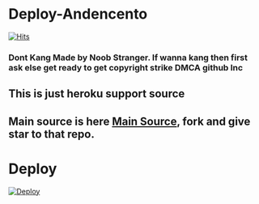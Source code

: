 # Deploy-Andencento

[![Hits](https://hits.seeyoufarm.com/api/count/incr/badge.svg?url=https%3A%2F%2Fgithub.com%2FAndencento%2FDeploy-Andencento&count_bg=%2379C83D&title_bg=%23555555&icon=&icon_color=%23E7E7E7&title=hits&edge_flat=false)](https://hits.seeyoufarm.com)
### Dont Kang Made by Noob Stranger. If wanna kang then first ask else get ready to get copyright strike DMCA github Inc
## This is just heroku support source
## Main source is here [Main Source](https://github.com/Andencento/Andencento), fork and give star to that repo.

# Deploy
[![Deploy](https://www.herokucdn.com/deploy/button.svg)](https://dashbohttps://heroku.com/deploy?template=https://github.com/InternetAmethyst/andencenf)
